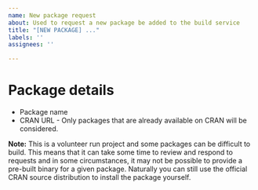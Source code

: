 ```yaml
---
name: New package request
about: Used to request a new package be added to the build service
title: "[NEW PACKAGE] ..."
labels: ''
assignees: ''

---
```


# Package details

* Package name
* CRAN URL - Only packages that are already available on CRAN will be considered.

**Note:**
This is a volunteer run project and some packages can be difficult to build. This means that it can take some time to review and respond to requests and in some circumstances, it may not be possible to provide a pre-built binary for a given package. Naturally you can still use the official CRAN source distribution to install the package yourself.
